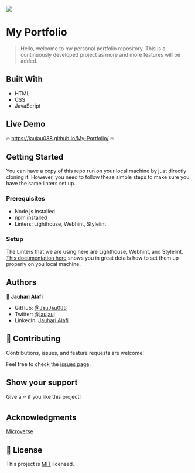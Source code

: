 ![](https://img.shields.io/badge/Microverse-blueviolet)

# My Portfolio

> Hello, welcome to my personal portfolio repository. This is a continuously developed project as more and more features will be added.

## Built With

- HTML
- CSS
- JavaScript


## Live Demo

:fire: https://jaujau088.github.io/My-Portfolio/ :fire:


## Getting Started

You can have a copy of this repo run on your local machine by just directly cloning it. However, you need to follow these simple steps to make sure you have the same linters set up.


### Prerequisites

- Node.js installed
- npm installed
- Linters: Lighthouse, Webhint, Stylelint

### Setup

The Linters that we are using here are Lighthouse, Webhint, and Stylelint. [This documentation here](https://github.com/microverseinc/linters-config/tree/master/html-css) shows you in great details how to set them up properly on you local machine.


## Authors

👤 **Jauhari Alafi**

- GitHub: [@JauJau088](https://github.com/JauJau088)
- Twitter: [@jaujauj](https://twitter.com/jaujauj)
- LinkedIn: [Jauhari Alafi](https://linkedin.com/in/jauhari-alafi-7295b821a/)


## 🤝 Contributing

Contributions, issues, and feature requests are welcome!

Feel free to check the [issues page](../../issues/).

## Show your support

Give a ⭐️ if you like this project!

## Acknowledgments

[Microverse](https://www.microverse.org/)

## 📝 License

This project is [MIT](./MIT.md) licensed.
